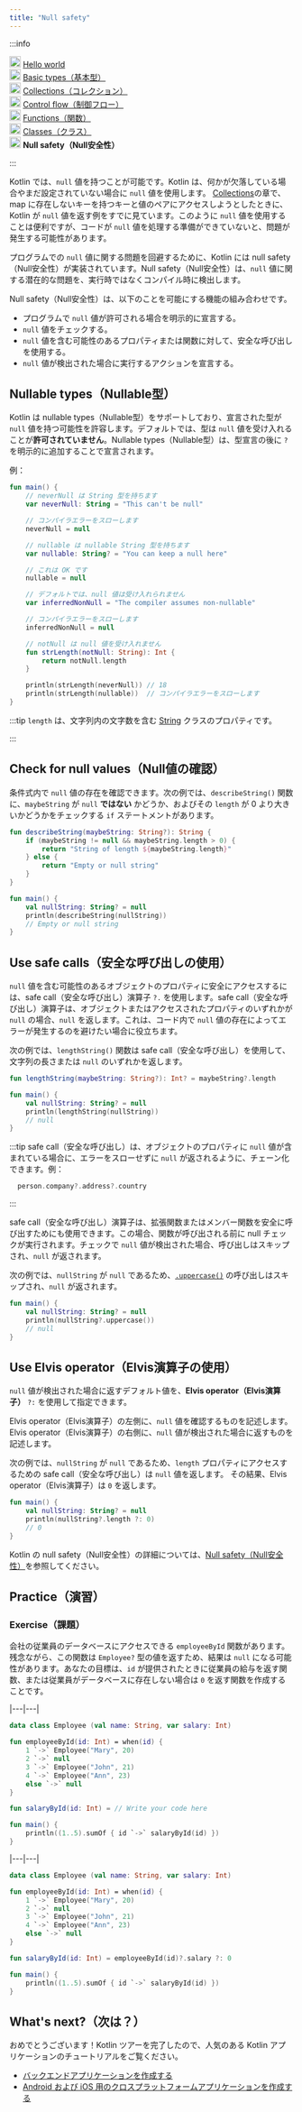 ```yaml
---
title: "Null safety"
---
```

<no-index/>
:::info
<p>
   <img src="/img/icon-1-done.svg" width="20" alt="First step" /> <a href="kotlin-tour-hello-world">Hello world</a><br />
        <img src="/img/icon-2-done.svg" width="20" alt="Second step" /> <a href="kotlin-tour-basic-types">Basic types（基本型）</a><br />
        <img src="/img/icon-3-done.svg" width="20" alt="Third step" /> <a href="kotlin-tour-collections">Collections（コレクション）</a><br />
        <img src="/img/icon-4-done.svg" width="20" alt="Fourth step" /> <a href="kotlin-tour-control-flow">Control flow（制御フロー）</a><br />
        <img src="/img/icon-5-done.svg" width="20" alt="Fifth step" /> <a href="kotlin-tour-functions">Functions（関数）</a><br />
        <img src="/img/icon-6-done.svg" width="20" alt="Sixth step" /> <a href="kotlin-tour-classes">Classes（クラス）</a><br />
        <img src="/img/icon-7.svg" width="20" alt="Final step" /> <strong>Null safety（Null安全性）</strong><br />
</p>

:::

Kotlin では、`null` 値を持つことが可能です。Kotlin は、何かが欠落している場合やまだ設定されていない場合に `null` 値を使用します。
[Collections](kotlin-tour-collections#kotlin-tour-map-no-key)の章で、map に存在しないキーを持つキーと値のペアにアクセスしようとしたときに、Kotlin が `null` 値を返す例をすでに見ています。このように `null` 値を使用することは便利ですが、コードが `null` 値を処理する準備ができていないと、問題が発生する可能性があります。

プログラムでの `null` 値に関する問題を回避するために、Kotlin には null safety（Null安全性）が実装されています。Null safety（Null安全性）は、`null` 値に関する潜在的な問題を、実行時ではなくコンパイル時に検出します。

Null safety（Null安全性）は、以下のことを可能にする機能の組み合わせです。

* プログラムで `null` 値が許可される場合を明示的に宣言する。
* `null` 値をチェックする。
* `null` 値を含む可能性のあるプロパティまたは関数に対して、安全な呼び出しを使用する。
* `null` 値が検出された場合に実行するアクションを宣言する。

## Nullable types（Nullable型）

Kotlin は nullable types（Nullable型）をサポートしており、宣言された型が `null` 値を持つ可能性を許容します。デフォルトでは、型は `null` 値を受け入れることが**許可されていません**。Nullable types（Nullable型）は、型宣言の後に `?` を明示的に追加することで宣言されます。

例：

```kotlin
fun main() {
    // neverNull は String 型を持ちます
    var neverNull: String = "This can't be null"

    // コンパイラエラーをスローします
    neverNull = null

    // nullable は nullable String 型を持ちます
    var nullable: String? = "You can keep a null here"

    // これは OK です
    nullable = null

    // デフォルトでは、null 値は受け入れられません
    var inferredNonNull = "The compiler assumes non-nullable"

    // コンパイラエラーをスローします
    inferredNonNull = null

    // notNull は null 値を受け入れません
    fun strLength(notNull: String): Int {                 
        return notNull.length
    }

    println(strLength(neverNull)) // 18
    println(strLength(nullable))  // コンパイラエラーをスローします
}
```

:::tip
`length` は、文字列内の文字数を含む [String](https://kotlinlang.org/api/latest/jvm/stdlib/kotlin/-string/) クラスのプロパティです。

:::

## Check for null values（Null値の確認）

条件式内で `null` 値の存在を確認できます。次の例では、`describeString()` 関数に、`maybeString` が `null` **ではない** かどうか、およびその `length` が 0 より大きいかどうかをチェックする `if` ステートメントがあります。

```kotlin
fun describeString(maybeString: String?): String {
    if (maybeString != null && maybeString.length > 0) {
        return "String of length ${maybeString.length}"
    } else {
        return "Empty or null string"
    }
}

fun main() {
    val nullString: String? = null
    println(describeString(nullString))
    // Empty or null string
}
```

## Use safe calls（安全な呼び出しの使用）

`null` 値を含む可能性のあるオブジェクトのプロパティに安全にアクセスするには、safe call（安全な呼び出し）演算子 `?.` を使用します。safe call（安全な呼び出し）演算子は、オブジェクトまたはアクセスされたプロパティのいずれかが `null` の場合、`null` を返します。これは、コード内で `null` 値の存在によってエラーが発生するのを避けたい場合に役立ちます。

次の例では、`lengthString()` 関数は safe call（安全な呼び出し）を使用して、文字列の長さまたは `null` のいずれかを返します。

```kotlin
fun lengthString(maybeString: String?): Int? = maybeString?.length

fun main() { 
    val nullString: String? = null
    println(lengthString(nullString))
    // null
}
```

:::tip
safe call（安全な呼び出し）は、オブジェクトのプロパティに `null` 値が含まれている場合に、エラーをスローせずに `null` が返されるように、チェーン化できます。例：

```kotlin
  person.company?.address?.country
```

:::

safe call（安全な呼び出し）演算子は、拡張関数またはメンバー関数を安全に呼び出すためにも使用できます。この場合、関数が呼び出される前に null チェックが実行されます。チェックで `null` 値が検出された場合、呼び出しはスキップされ、`null` が返されます。

次の例では、`nullString` が `null` であるため、[`.uppercase()`](https://kotlinlang.org/api/latest/jvm/stdlib/kotlin.text/uppercase.html) の呼び出しはスキップされ、`null` が返されます。

```kotlin
fun main() {
    val nullString: String? = null
    println(nullString?.uppercase())
    // null
}
```

## Use Elvis operator（Elvis演算子の使用）

`null` 値が検出された場合に返すデフォルト値を、**Elvis operator（Elvis演算子）** `?:` を使用して指定できます。

Elvis operator（Elvis演算子）の左側に、`null` 値を確認するものを記述します。
Elvis operator（Elvis演算子）の右側に、`null` 値が検出された場合に返すものを記述します。

次の例では、`nullString` が `null` であるため、`length` プロパティにアクセスするための safe call（安全な呼び出し）は `null` 値を返します。
その結果、Elvis operator（Elvis演算子）は `0` を返します。

```kotlin
fun main() {
    val nullString: String? = null
    println(nullString?.length ?: 0)
    // 0
}
```

Kotlin の null safety（Null安全性）の詳細については、[Null safety（Null安全性）](null-safety)を参照してください。

## Practice（演習）

### Exercise（課題）

会社の従業員のデータベースにアクセスできる `employeeById` 関数があります。残念ながら、この関数は `Employee?` 型の値を返すため、結果は `null` になる可能性があります。あなたの目標は、`id` が提供されたときに従業員の給与を返す関数、または従業員がデータベースに存在しない場合は `0` を返す関数を作成することです。

|---|---|
```kotlin
data class Employee (val name: String, var salary: Int)

fun employeeById(id: Int) = when(id) {
    1 `->` Employee("Mary", 20)
    2 `->` null
    3 `->` Employee("John", 21)
    4 `->` Employee("Ann", 23)
    else `->` null
}

fun salaryById(id: Int) = // Write your code here

fun main() {
    println((1..5).sumOf { id `->` salaryById(id) })
}
```

|---|---|
```kotlin
data class Employee (val name: String, var salary: Int)

fun employeeById(id: Int) = when(id) {
    1 `->` Employee("Mary", 20)
    2 `->` null
    3 `->` Employee("John", 21)
    4 `->` Employee("Ann", 23)
    else `->` null
}

fun salaryById(id: Int) = employeeById(id)?.salary ?: 0

fun main() {
    println((1..5).sumOf { id `->` salaryById(id) })
}
```

## What's next?（次は？）

おめでとうございます！Kotlin ツアーを完了したので、人気のある Kotlin アプリケーションのチュートリアルをご覧ください。

* [バックエンドアプリケーションを作成する](jvm-create-project-with-spring-boot)
* [Android および iOS 用のクロスプラットフォームアプリケーションを作成する](https://www.jetbrains.com/help/kotlin-multiplatform-dev/multiplatform-create-first-app.html)